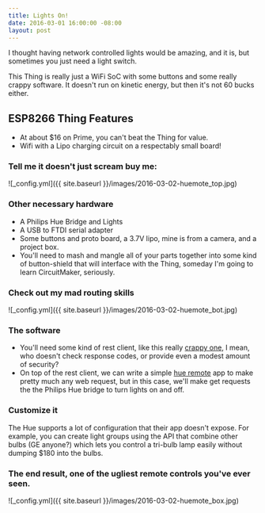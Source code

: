 ```yaml
---
title: Lights On!
date: 2016-03-01 16:00:00 -08:00
layout: post
---
```


I thought having network controlled lights would be amazing, and it is, but sometimes you just need a light switch.

This Thing is really just a WiFi SoC with some buttons and some really crappy software.  It doesn't run on kinetic energy, but then it's not 60 bucks either.

## ESP8266 Thing Features
* At about $16 on Prime, you can't beat the Thing for value.
* Wifi with a Lipo charging circuit on a respectably small board!

### Tell me it doesn't just scream buy me:
![_config.yml]({{ site.baseurl }}/images/2016-03-02-huemote_top.jpg)

### Other necessary hardware
* A Philips Hue Bridge and Lights
* A USB to FTDI serial adapter
* Some buttons and proto board, a 3.7V lipo, mine is from a camera, and a project box.
* You'll need to mash and mangle all of your parts together into some kind of button-shield that will interface with the Thing, someday I'm going to learn CircuitMaker, seriously.

### Check out my mad routing skills
![_config.yml]({{ site.baseurl }}/images/2016-03-02-huemote_bot.jpg)

### The software
* You'll need some kind of rest client, like this really [crappy one](https://github.com/modulusx/esp8266-arduino-restclient), I mean, who doesn't check response codes, or provide even a modest amount of security?
* On top of the rest client, we can write a simple [hue remote](https://github.com/modulusx/esp8266-arduino-hueremote) app to make pretty much any web request, but in this case, we'll make get requests the the Philips Hue bridge to turn lights on and off.

### Customize it
The Hue supports a lot of configuration that their app doesn't expose.  For example, you can create light groups using the API that combine other bulbs (GE anyone?) which lets you control a tri-bulb lamp easily without dumping $180 into the bulbs.

### The end result, one of the ugliest remote controls you've ever seen.
![_config.yml]({{ site.baseurl }}/images/2016-03-02-huemote_box.jpg)
